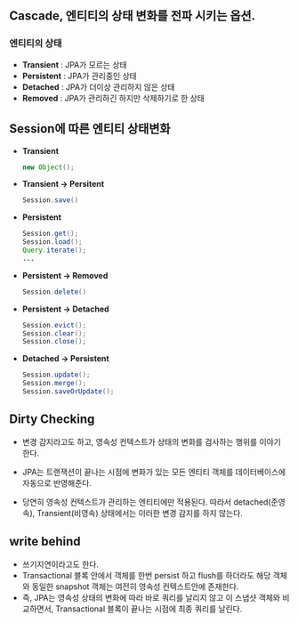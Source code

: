 

## Cascade, 엔티티의 상태 변화를 전파 시키는 옵션.

### 엔티티의 상태

- **Transient** : JPA가 모르는 상태
- **Persistent** : JPA가 관리중인 상태
- **Detached** : JPA가 더이상 관리하지 않은 상태
- **Removed** : JPA가 관리하긴 하지만 삭제하기로 한 상태

## Session에 따른 엔티티 상태변화

- **Transient**

  ```java
  new Object();
  ```

- **Transient -> Persitent**

  ```java
  Session.save()
  ```

- **Persistent**

  ```java
  Session.get();
  Session.load();
  Query.iterate();
  ...
  ```

- **Persistent -> Removed**

  ```java
  Session.delete()
  ```

- **Persistent -> Detached**

  ```java
  Session.evict();
  Session.clear();
  Session.close();
  ```

- **Detached -> Persistent**

  ```java
  Session.update();
  Session.merge();
  Session.saveOrUpdate();
  ```

## Dirty Checking

- 변경 감지라고도 하고, 영속성 컨텍스트가 상태의 변화를 검사하는 행위를 이야기 한다.

- JPA는 트랜잭션이 끝나는 시점에 변화가 있는 모든 엔티티 객체를 데이터베이스에 자동으로 반영해준다.

- 당연히 영속성 컨텍스트가 관리하는 엔티티에만 적용된다. 따라서 detached(준영속), Transient(비영속) 상태에서는 이러한 변경 감지를 하지 않는다.

## write behind

- 쓰기지연이라고도 한다.
- Transactional 블록 안에서 객체를 한번 persist 하고 flush를 하더라도 해당 객체와 동일한 snapshot 객체는 여전히 영속성 컨텍스트안에 존재한다.
- 즉, JPA는 영속성 상태의 변화에 따라 바로 쿼리를 날리지 않고 이 스냅샷 객체와 비교하면서, Transactional 블록이 끝나는 시점에 최종 쿼리를 날린다.

